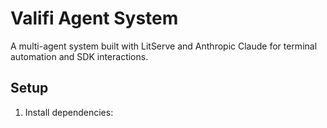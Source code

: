# Valifi Agent System

A multi-agent system built with LitServe and Anthropic Claude for terminal automation and SDK interactions.

## Setup

1. Install dependencies:
